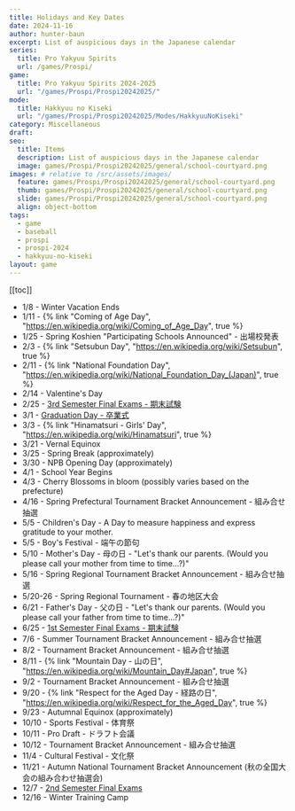 ```yaml
---
title: Holidays and Key Dates
date: 2024-11-16
author: hunter-baun
excerpt: List of auspicious days in the Japanese calendar
series:
  title: Pro Yakyuu Spirits
  url: /games/Prospi/
game: 
  title: Pro Yakyuu Spirits 2024-2025
  url: "/games/Prospi/Prospi20242025/"
mode: 
  title: Hakkyuu no Kiseki
  url: "/games/Prospi/Prospi20242025/Modes/HakkyuuNoKiseki"
category: Miscellaneous
draft: 
seo:
  title: Items
  description: List of auspicious days in the Japanese calendar
  image: games/Prospi/Prospi20242025/general/school-courtyard.png
images: # relative to /src/assets/images/
  feature: games/Prospi/Prospi20242025/general/school-courtyard.png
  thumb: games/Prospi/Prospi20242025/general/school-courtyard.png
  slide: games/Prospi/Prospi20242025/general/school-courtyard.png
  align: object-bottom
tags:
  - game
  - baseball
  - prospi
  - prospi-2024
  - hakkyuu-no-kiseki
layout: game
---
```

[[toc]]
<article class="prose max-w-xl lg:max-w-4xl lg:prose-lg">

- 1/8 - Winter Vacation Ends
- 1/11 - {% link "Coming of Age Day", "https://en.wikipedia.org/wiki/Coming_of_Age_Day", true %}
- 1/25 - Spring Koshien "Participating Schools Announced" - 出場校発表
- 2/3 - {% link "Setsubun Day", "https://en.wikipedia.org/wiki/Setsubun", true %}
- 2/11 - {% link "National Foundation Day", "https://en.wikipedia.org/wiki/National_Foundation_Day_(Japan)", true %}
- 2/14 - Valentine's Day
- 2/25 - [3rd Semester Final Exams - 期末試験](../../Events/School-Exams)
- 3/1 - [Graduation Day - 卒業式](../../Monthly/March/Graduation-Ceremony)
- 3/3 - {% link "Hinamatsuri - Girls' Day", "https://en.wikipedia.org/wiki/Hinamatsuri", true %}
- 3/21 - Vernal Equinox
- 3/25 - Spring Break (approximately)
- 3/30 - NPB Opening Day (approximately)
- 4/1 - School Year Begins
- 4/3 - Cherry Blossoms in bloom (possibly varies based on the prefecture)
- 4/16 - Spring Prefectural Tournament Bracket Announcement - 組み合せ抽選
- 5/5 - Children's Day - A Day to measure happiness and express gratitude to your mother.
- 5/5 - Boy's Festival - 端午の節句
- 5/10 - Mother's Day - 母の日 - "Let's thank our parents. (Would you please call your mother from time to time...?)"
- 5/16 - Spring Regional Tournament Bracket Announcement - 組み合せ抽選
- 5/20-26 - Spring Regional Tournament - 春の地区大会
- 6/21 - Father's Day - 父の日 - "Let's thank our parents. (Would you please call your father from time to time...?)"
- 6/25 - [1st Semester Final Exams - 期末試験](../../Events/School-Exams)
- 7/6 - Summer Tournament Bracket Announcement - 組み合せ抽選
- 8/2 - Tournament Bracket Announcement - 組み合せ抽選
- 8/11 - {% link "Mountain Day - 山の日", "https://en.wikipedia.org/wiki/Mountain_Day#Japan", true %}
- 9/2 - Tournament Bracket Announcement - 組み合せ抽選
- 9/20 - {% link "Respect for the Aged Day - 経路の日", "https://en.wikipedia.org/wiki/Respect_for_the_Aged_Day", true %}
- 9/23 - Autumnal Equinox (approximately)
- 10/10 - Sports Festival - 体育祭
- 10/11 - Pro Draft - ドラフト会議
- 10/12 - Tournament Bracket Announcement - 組み合せ抽選
- 11/4 - Cultural Festival - 文化祭
- 11/21 - Autumn National Tournament Bracket Announcement (秋の全国大会の組み合わせ抽選会)
- 12/7 - [2nd Semester Final Exams](../../Events/School-Exams)
- 12/16 - Winter Training Camp

</article>